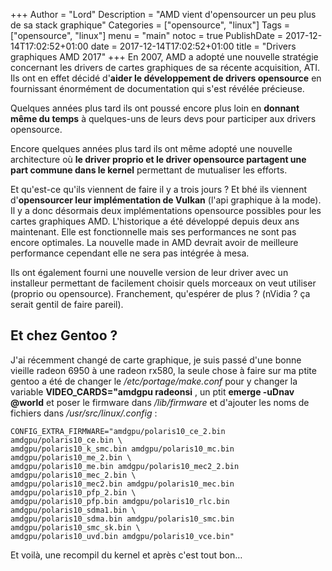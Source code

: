 +++
Author = "Lord"
Description = "AMD vient d'opensourcer un peu plus de sa stack graphique"
Categories = ["opensource", "linux"]
Tags = ["opensource", "linux"]
menu = "main"
notoc = true
PublishDate = 2017-12-14T17:02:52+01:00
date = 2017-12-14T17:02:52+01:00
title = "Drivers graphiques AMD 2017"
+++
En 2007, AMD a adopté une nouvelle stratégie concernant les drivers de cartes graphiques de sa récente acquisition, ATI. Ils ont en effet décidé d'**aider le développement de drivers opensource** en fournissant énormément de documentation qui s'est révélée précieuse. 

Quelques années plus tard ils ont poussé encore plus loin en **donnant même du temps** à quelques-uns de leurs devs pour participer aux drivers opensource.

Encore quelques années plus tard ils ont même adopté une nouvelle architecture où **le driver proprio et le driver opensource partagent une part commune dans le kernel** permettant de mutualiser les efforts.

Et qu'est-ce qu'ils viennent de faire il y a trois jours ? Et bhé ils viennent d'**opensourcer leur implémentation de Vulkan** (l'api graphique à la mode). Il y a donc désormais deux implémentations opensource possibles pour les cartes graphiques AMD. L'historique a été développé depuis deux ans maintenant. Elle est fonctionnelle mais ses performances ne sont pas encore optimales. La nouvelle made in AMD devrait avoir de meilleure performance cependant elle ne sera pas intégrée à mesa.

Ils ont également fourni une nouvelle version de leur driver avec un installeur permettant de facilement choisir quels morceaux on veut utiliser (proprio ou opensource). Franchement, qu'espérer de plus ? (nVidia ? ça serait gentil de faire pareil).

## Et chez Gentoo ?

J'ai récemment changé de carte graphique, je suis passé d'une bonne vieille radeon 6950 à une radeon rx580, la seule chose à faire sur ma ptite gentoo a été de changer le */etc/portage/make.conf* pour y changer la variable **VIDEO_CARDS="amdgpu radeonsi** , un ptit **emerge -uDnav @world** et poser le firmware dans */lib/firmware* et d'ajouter les noms de fichiers dans */usr/src/linux/.config* : 
```
CONFIG_EXTRA_FIRMWARE="amdgpu/polaris10_ce_2.bin amdgpu/polaris10_ce.bin \
amdgpu/polaris10_k_smc.bin amdgpu/polaris10_mc.bin amdgpu/polaris10_me_2.bin \
amdgpu/polaris10_me.bin amdgpu/polaris10_mec2_2.bin amdgpu/polaris10_mec_2.bin \
amdgpu/polaris10_mec2.bin amdgpu/polaris10_mec.bin amdgpu/polaris10_pfp_2.bin \
amdgpu/polaris10_pfp.bin amdgpu/polaris10_rlc.bin amdgpu/polaris10_sdma1.bin \
amdgpu/polaris10_sdma.bin amdgpu/polaris10_smc.bin amdgpu/polaris10_smc_sk.bin \ 
amdgpu/polaris10_uvd.bin amdgpu/polaris10_vce.bin"
```
Et voilà, une recompil du kernel et après c'est tout bon…
